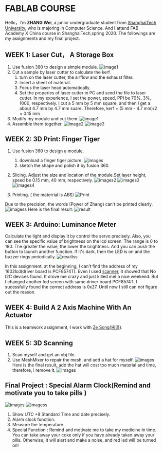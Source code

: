 # FABLAB COURSE
Hello，I'm **ZHANG Wei**, a junior undergraduate student from [ShanghaiTech University](http://www.shanghaitech.edu.cn/), who is majoring in Computer Science. And I attend FAB Academy X China course in ShanghaiTech,spring 2020. The followings are my assignments and my final project.

## WEEK 1: Laser Cut， A Storage Box

1. Use fusion 360 to design a simple module.
   ![image1](hw1/hw1.png)
2. Cut a sample  by laser cutter to calculate the kerf.
   1. turn on the laser cutter, the airflow and the exhaust filter.
   2. Insert a sheet of material.
   3. Focus the laser head automatically.
   4. Set the properies of laser cutter in PC and send the file to laser cutter. In my experience, I set the power, speed, PPI be 70%, 3%, 1000, respectively.
I cut a 5 mm by 5 mm square, and then I get a about 4.7 mm by 4.7 mm suare. Therefore, kerf = (5 mm - 4.7 mm)/2 = 0.15 mm
3. Modify my module and cut them.
   ![image1](hw1/1.JPG)
4. Assemble them together.
   ![image2](hw1/2.JPG)
   ![image3](hw1/3.JPG)


## WEEK 2: 3D Print: Finger Tiger
1. Use fusion 360 to design a module.
   1. download a finger tiger picture.
      ![images](hw2/手纸虎.jpg)
   2. sketch the shape and polish it by fusion 360.
    
2. Slicing.
   Adjust the size and location of the module.Set layer height, speed be 0.15 mm, 40 mm, respectively. 
   ![images2](hw2/1.png)
   ![images3](hw2/2.png)
   ![images4](hw2/3.png)
3. Printing. ( the materrial is ABS)
   ![Print](hw2/4.JPG)
   
Due to the precision, the words (Power of Zhang) can't be printed clearly.
![imagess](hw2/5.JPG)
Here is the final result: 
![result](hw2/6.JPG)
   
   
## WEEK 3: Arduino: Luminance Meter   
 Calculate the light and display it by control the servo precisely.
 Also, you can see the specific value of brightness on the lcd screen.
 The range is 0 to 180. The greater the value, the lower the brightness.
 And you can push the button to launch another function.
 If it's dark, then the LED is on and the buzzer rings periodically.
 ![resultss](hw3/1.JPG)
 
 In this assignment, at the beginning, I can't find the address of my 1602lcd(driver board is PCF8574T). Even I used [scanner](hw3/scanner.ino), it showed that No I2C devices found. It drove me crazy and just killed meI a nice weekend. But I changed another lcd screen with same driver board PCF8574T, I sucessfully found the correct address is 0x27. Until now I still  can not figure out the reason.      
 
   
## WEEK 4: Build A 2 Axis Machine With An Actuator
This is a teamwork assignment, I work with [Ze Song(宋泽)](https://github.com/Kagamine-Rin/Fablab-Course-Shanghaitech).

## WEEK 5: 3D Scanning 
1. Scan myself and get an obj file.
2. Use MeshMixer to repair the mesh, and add a hat for myself.
   ![images](hw5/1.png)
Here is the final result, add the hat will cost too much material and time, therefore, I remove it.
   ![images](hw5/2.JPG)
   
## Final Project : Special Alarm Clock(Remind and motivate you to take pills )
   ![images](project/1.png)
   ![imagess](project/1.JPG) 
1. Show UTC +8 Standard Time and date precisely.
2. Alarm clock function.
3. Measure the temperature.
4. Special Function : Remind and motivate me to take my medicine in time. You can  take away your coke only if you have already taken away your pills. Otherwise, it will alert and make a noise, and red led will be turned on!  

   
   
   
   
